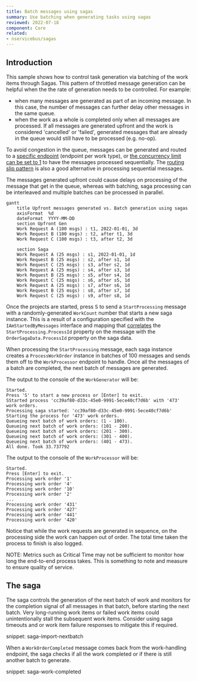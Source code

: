 ```yaml
---
title: Batch messages using sagas
summary: Use batching when generating tasks using sagas
reviewed: 2022-07-18
component: Core
related:
- nservicebus/sagas
---
```



## Introduction

This sample shows how to control task generation via batching of the work items through Sagas. This pattern of throttled message generation can be helpful when the the rate of generation needs to be controlled. For example:

- when many messages are generated as part of an incoming message. In this case, the number of messages can further delay other messages in the same queue.
- when the work as a whole is completed only when all messages are processed. If all messages are generated upfront and the work is considered 'cancelled' or 'failed', generated messages that are already in the queue would still have to be processed (e.g. no-op).

To avoid congestion in the queue, messages can be generated and routed to a [specific endpoint](/nservicebus/messaging/routing.md#make-instance-uniquely-addressable) (endpoint per work type), or [the concurrency limit can be set to 1](/nservicebus/operations/tuning.md#configuring-concurrency-limit) to have the messages processed sequentially. The [routing slip pattern](/samples/routing-slips/) is also a good alternative in processing sequential messages.

The messages generated upfront could cause delays on processing of the message that get in the queue, whereas with batching, saga processing can be interleaved and multiple batches can be processed in parallel.

```mermaid
gantt
    title Upfront messages generated vs. Batch generation using sagas
    axisFormat  %d
    dateFormat  YYYY-MM-DD
    section Upfront Gen
    Work Request A (100 msgs) : t1, 2022-01-01, 3d
    Work Request B (100 msgs) : t2, after t1, 3d
    Work Request C (100 msgs) : t3, after t2, 3d

    section Saga
    Work Request A (25 msgs) : s1, 2022-01-01, 1d
    Work Request B (25 msgs) : s2, after s1, 1d
    Work Request C (25 msgs) : s3, after s2, 1d
    Work Request A (25 msgs) : s4, after s3, 1d
    Work Request B (25 msgs) : s5, after s4, 1d
    Work Request C (25 msgs) : s6, after s5, 1d
    Work Request A (25 msgs) : s7, after s6, 1d
    Work Request B (25 msgs) : s8, after s7, 1d
    Work Request C (25 msgs) : s9, after s8, 1d
```

Once the projects are started, press <kbd>S</kbd> to send a `StartProcessing` message with a randomly-generated `WorkCount` number that starts a new saga instance. This is a result of a configuration specified with the `IAmStartedByMessages` interface and mapping that [correlates](/nservicebus/sagas/message-correlation.md) the `StartProcessing.ProcessId` property on the message with the `OrderSagaData.ProcessId` property on the saga data.

When processing the `StartProcessing` message, each saga instance creates a `ProcessWorkOrder` instance in batches of 100 messages and sends them off to the `WorkProcessor` endpoint to handle. Once all the messages of a batch are completed, the next batch of messages are generated.

The output to the console of the `WorkGenerator` will be:

```
Started.
Press 'S' to start a new process or [Enter] to exit.
SStarted process 'cc39af80-d33c-45e0-9991-5ece40cf7d6b' with '473' work orders.
Processing saga started: 'cc39af80-d33c-45e0-9991-5ece40cf7d6b'
Starting the process for '473' work orders.
Queueing next batch of work orders: (1 - 100).
Queueing next batch of work orders: (101 - 200).
Queueing next batch of work orders: (201 - 300).
Queueing next batch of work orders: (301 - 400).
Queueing next batch of work orders: (401 - 473).
All done. Took 33.737792
```

The output to the console of the `WorkProcessor` will be:

```
Started.
Press [Enter] to exit.
Processing work order '1'
Processing work order '4'
Processing work order '10'
Processing work order '2'
...
Processing work order '431'
Processing work order '427'
Processing work order '441'
Processing work order '420'
```

Notice that while the work requests are generated in sequence, on the processing side the work can happen out of order. The total time taken the process to finish is also logged.

NOTE: Metrics such as Critical Time may not be sufficient to monitor how long the end-to-end process takes. This is something to note and measure to ensure quality of service.

## The saga

The saga controls the generation of the next batch of work and monitors for the completion signal of all messages in that batch, before starting the next batch. Very long-running work items or failed work items could unintentionally stall the subsequent work items. Consider using saga timeouts and or work item failure responses to mitigate this if required.

snippet: saga-import-nextbatch

When a `WorkOrderCompleted` message comes back from the work-handling endpoint, the saga checks if all the work completed or if there is still another batch to generate.

snippet: saga-work-completed
